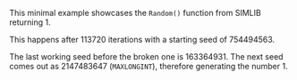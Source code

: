 This minimal example showcases the `Random()` function from SIMLIB returning 1.

This happens after 113720 iterations with a starting seed of 754494563.

The last working seed before the broken one is 163364931. The next seed comes out as 2147483647 (`MAXLONGINT`), therefore generating the number 1.
